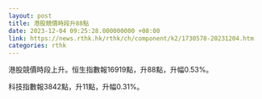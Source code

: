 ```yaml
---
layout: post
title: 港股競價時段升88點
date: 2023-12-04 09:25:28.000000000 +08:00
link: https://news.rthk.hk/rthk/ch/component/k2/1730578-20231204.htm
categories: rthk
---
```


港股競價時段上升。恒生指數報16919點，升88點，升幅0.53%。

科技指數報3842點，升11點，升幅0.31%。
